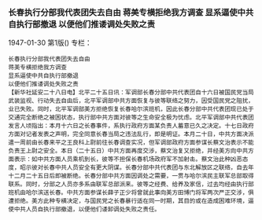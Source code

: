 ### 长春执行分部我代表团失去自由  蒋美专横拒绝我方调查  显系逼使中共自执行部撤退  以便他们推诿调处失败之责

1947-01-30
第1版()
专栏：

    长春执行分部我代表团失去自由
    蒋美专横拒绝我方调查
    显系逼使中共自执行部撤退
    以便他们推诿调处失败之责
    【新华社延安二十八日电】北平二十五日讯：军调部长春分部中共代表团自十六日被国民党当局武装监视、行动失去自由后，北平军调部中共方面恢复与彼等联络之努力，因受国民党之阻扰，业已失败。同时，北平军调部美方拒绝恢复长春哈尔滨班机，因此长春分部中共代表团现已处于交通完全断绝之被困状态，执行部中共方面对彼等之生命安全极为忧虑。北平军调部中共代表团发言人顷指出：本月十六日之长春事件，系执行政府方面某负责人蓄意已久之决定。十七日政府方面对记者发表之声明，完全同意长春当局之违法乱行，即是明证。本月二十日，中共方面决派遣一周前由长春来平之王良科上尉前往长春调查实况，但军调部政府方面参谋长蔡文治表示不能负责王上尉之安全。本日（二十五日）中共方面再度交涉，蔡文治复又拒绝，并经美方向中共方面表示：如中共方面人员乘机到长，彼等不担保长春机场政府军不加射击。蔡文治此种凶恶态度，昭示彼对长春中共人员安全有更大阴谋。长春分部中共代表团与东北解放区之联络，自去年十二月二十五日后即被断绝。长春分部中共方面因调处之需要，一贯与哈尔滨民主联军总部取得联系。同时，分部之人员亦多系由联军总部派来。彼等之经费、给养及家信，过去均经由执行部班机由哈尔滨送长春。中共方面参谋长薛子正少将曾就此事向美方田博门将军两次严正交涉，俱遭拒绝。美方此种专横决定，与国民党之长春暴行适在同一时期，其目的或在造成困难环境，逼使中共人员自执行部撤退，以便他们诿卸调处失败之责任。
